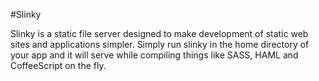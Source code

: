 #Slinky

Slinky is a static file server designed to make development of static
web sites and applications simpler. Simply run slinky in the home
directory of your app and it will serve while compiling things like
SASS, HAML and CoffeeScript on the fly.
